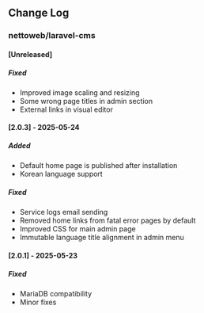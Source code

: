 ## Change Log

### nettoweb/laravel-cms

#### [Unreleased]

##### Fixed

- Improved image scaling and resizing
- Some wrong page titles in admin section
- External links in visual editor

#### [2.0.3] - 2025-05-24

##### Added

- Default home page is published after installation
- Korean language support

##### Fixed

- Service logs email sending
- Removed home links from fatal error pages by default
- Improved CSS for main admin page
- Immutable language title alignment in admin menu

#### [2.0.1] - 2025-05-23

##### Fixed

- MariaDB compatibility
- Minor fixes
